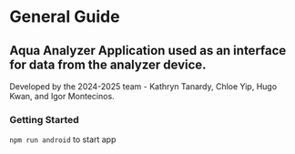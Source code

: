 # General Guide

## Aqua Analyzer Application used as an interface for data from the analyzer device. 
Developed by the 2024-2025 team - Kathryn Tanardy, Chloe Yip, Hugo Kwan, and Igor Montecinos. 

### Getting Started

`npm run android` to start app
